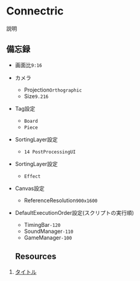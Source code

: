 # Connectric
説明

## 備忘録
- 画面比`9:16`
- カメラ
  - Projection`Orthographic`
  - Size`9.216`
- Tag設定
  - `Board`
  - `Piece`
- SortingLayer設定
  - `14 PostProcessingUI`
- SortingLayer設定
  - `Effect`
- Canvas設定
  - ReferenceResolution`900x1600`
- DefaultExecutionOrder設定(スクリプトの実行順)
  - TimingBar`-120`
  - SoundManager`-110`
  - GameManager`-100`
  
  ## Resources
1. [タイトル](リンク)

